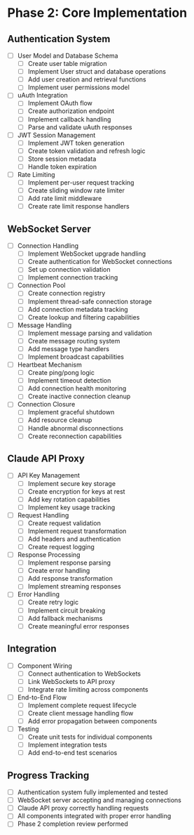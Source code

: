 # Phase 2: Core Implementation

## Authentication System
- [ ] User Model and Database Schema
  - [ ] Create user table migration
  - [ ] Implement User struct and database operations
  - [ ] Add user creation and retrieval functions
  - [ ] Implement user permissions model

- [ ] uAuth Integration
  - [ ] Implement OAuth flow
  - [ ] Create authorization endpoint
  - [ ] Implement callback handling
  - [ ] Parse and validate uAuth responses

- [ ] JWT Session Management
  - [ ] Implement JWT token generation
  - [ ] Create token validation and refresh logic
  - [ ] Store session metadata
  - [ ] Handle token expiration

- [ ] Rate Limiting
  - [ ] Implement per-user request tracking
  - [ ] Create sliding window rate limiter
  - [ ] Add rate limit middleware
  - [ ] Create rate limit response handlers

## WebSocket Server
- [ ] Connection Handling
  - [ ] Implement WebSocket upgrade handling
  - [ ] Create authentication for WebSocket connections
  - [ ] Set up connection validation
  - [ ] Implement connection tracking

- [ ] Connection Pool
  - [ ] Create connection registry
  - [ ] Implement thread-safe connection storage
  - [ ] Add connection metadata tracking
  - [ ] Create lookup and filtering capabilities

- [ ] Message Handling
  - [ ] Implement message parsing and validation
  - [ ] Create message routing system
  - [ ] Add message type handlers
  - [ ] Implement broadcast capabilities

- [ ] Heartbeat Mechanism
  - [ ] Create ping/pong logic
  - [ ] Implement timeout detection
  - [ ] Add connection health monitoring
  - [ ] Create inactive connection cleanup

- [ ] Connection Closure
  - [ ] Implement graceful shutdown
  - [ ] Add resource cleanup
  - [ ] Handle abnormal disconnections
  - [ ] Create reconnection capabilities

## Claude API Proxy
- [ ] API Key Management
  - [ ] Implement secure key storage
  - [ ] Create encryption for keys at rest
  - [ ] Add key rotation capabilities
  - [ ] Implement key usage tracking

- [ ] Request Handling
  - [ ] Create request validation
  - [ ] Implement request transformation
  - [ ] Add headers and authentication
  - [ ] Create request logging

- [ ] Response Processing
  - [ ] Implement response parsing
  - [ ] Create error handling
  - [ ] Add response transformation
  - [ ] Implement streaming responses

- [ ] Error Handling
  - [ ] Create retry logic
  - [ ] Implement circuit breaking
  - [ ] Add fallback mechanisms
  - [ ] Create meaningful error responses

## Integration
- [ ] Component Wiring
  - [ ] Connect authentication to WebSockets
  - [ ] Link WebSockets to API proxy
  - [ ] Integrate rate limiting across components

- [ ] End-to-End Flow
  - [ ] Implement complete request lifecycle
  - [ ] Create client message handling flow
  - [ ] Add error propagation between components

- [ ] Testing
  - [ ] Create unit tests for individual components
  - [ ] Implement integration tests
  - [ ] Add end-to-end test scenarios

## Progress Tracking
- [ ] Authentication system fully implemented and tested
- [ ] WebSocket server accepting and managing connections
- [ ] Claude API proxy correctly handling requests
- [ ] All components integrated with proper error handling
- [ ] Phase 2 completion review performed